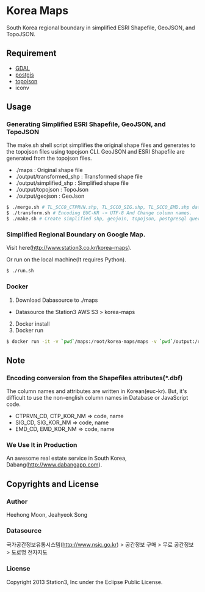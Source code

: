 Korea Maps
==========
South Korea regional boundary in simplified ESRI Shapefile, GeoJSON, and TopoJSON.


## Requirement
 - [GDAL](http://www.gdal.org)
 - [postgis](http://www.postgis.net/)
 - [topojson](https://github.com/mbostock/topojson)
 - iconv

## Usage

### Generating Simplified ESRI Shapefile, GeoJSON, and TopoJSON
The make.sh shell script simplifies the original shape files and generates to the topojson files using topojson CLI. GeoJSON and ESRI Shapefile are generated from the topojson files.
 - ./maps : Original shape file
 - ./output/transformed_shp : Transformed shape file
 - ./output/simplified_shp : Simplified shape file
 - ./output/topojson : TopoJson
 - ./output/geojson : GeoJson

```bash
$ ./merge.sh # TL_SCCO_CTPRVN.shp, TL_SCCO_SIG.shp, TL_SCCO_EMD.shp data merge
$ ./transform.sh # Encoding EUC-KR -> UTF-8 And Change column names.
$ ./make.sh # Create simplified shp, geojoin, topojson, postgresql query
```

### Simplified Regional Boundary on Google Map.
Visit here(http://www.station3.co.kr/korea-maps).

Or run on the local machine(It requires Python).

```bash
$ ./run.sh
```

### Docker
1. Download Dabasource to ./maps
 - Datasource the Station3 AWS S3 > korea-maps
2. Docker install
3. Docker run
```bash
$ docker run -it -v `pwd`/maps:/root/korea-maps/maps -v `pwd`/output:/root/korea-maps/output station3/korea-maps
```

## Note

### Encoding conversion from the Shapefiles attributes(*.dbf)
The column names and attributes are written in Korean(euc-kr). But, it's difficult to use the non-english column names in Database or JavaScript code.

 - CTPRVN_CD, CTP_KOR_NM => code, name
 - SIG_CD, SIG_KOR_NM => code, name
 - EMD_CD, EMD_KOR_NM => code, name

### We Use It in Production
An awesome real estate service in South Korea, Dabang(http://www.dabangapp.com).

## Copyrights and License

### Author
Heehong Moon, Jeahyeok Song

### Datasource
국가공간정보유통시스템(http://www.nsic.go.kr) > 공간정보 구매 > 무료 공간정보 > 도로명 전자지도

### License
Copyright 2013 Station3, Inc under the Eclipse Public License.
